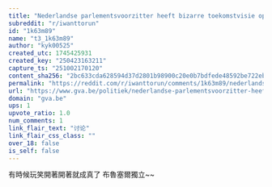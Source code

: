 ```yaml
---
title: "Nederlandse parlementsvoorzitter heeft bizarre toekomstvisie op Vlaanderen en Wallonië, en hij staat niet alleen"
subreddit: "r/iwanttorun"
id: "1k63m89"
name: "t3_1k63m89"
author: "kyk00525"
created_utc: 1745425931
created_key: "250423163211"
capture_ts: "251002170120"
content_sha256: "2bc633cda628594d37d2801b98900c20e0b7bdfede48592be722ebbcf8320058"
permalink: "https://reddit.com/r/iwanttorun/comments/1k63m89/nederlandse_parlementsvoorzitter_heeft_bizarre/"
url: "https://www.gva.be/politiek/nederlandse-parlementsvoorzitter-heeft-bizarre-toekomstvisie-op-vlaanderen-en-wallonie-en-hij-staat-niet-alleen/60477704.html"
domain: "gva.be"
ups: 1
upvote_ratio: 1.0
num_comments: 1
link_flair_text: "讨论"
link_flair_css_class: ""
over_18: false
is_self: false
---
```


有時候玩笑開著開著就成真了 布魯塞爾獨立\~~
